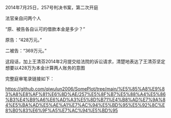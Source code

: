 2014年7月25日，257号判决书案，第二次开庭

法官亲自问两个人

“原、被告各自认可的借款本金是多少？”

原告：“428万元。”

二被告：“369万元。”

这段话，加上王清芬2014年2月提交给法院的诉讼请求，清楚地表达了王清芬坚定想要以428万为本金计算两人账务的意图

完整庭审笔录链接如下：

https://github.com/qiwulun2006/SomePlot/tree/main/%E5%85%A8%E9%83%A8%E8%AF%81%E6%8D%AE/257%E5%8F%B7%E5%88%A4%E5%86%B3%E4%B9%A6%E6%AD%A3%E5%8D%B71%E4%B8%AD%E7%9A%84%E5%BA%AD%E5%AE%A1%E7%AC%94%E5%BD%95%E5%92%8C%E8%B0%83%E6%9F%A5%E7%AC%94%E5%BD%95